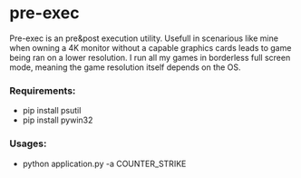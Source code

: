 # pre-exec

Pre-exec is an pre&post execution utility. Usefull in scenarious like mine when owning a 4K monitor without a capable graphics cards leads to game being ran on a lower resolution. I run all my games in borderless full screen mode, meaning the game resolution itself depends on the OS.

### Requirements:
- pip install psutil
- pip install pywin32

### Usages:
- python application.py -a COUNTER_STRIKE
